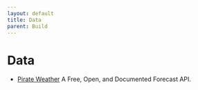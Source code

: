 ```yaml
---
layout: default
title: Data
parent: Build
---
```


# Data

- [Pirate Weather](https://pirateweather.net) A Free, Open, and Documented Forecast API.